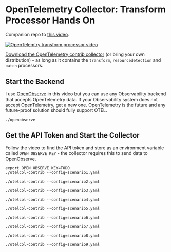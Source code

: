 # OpenTelemetry Collector: Transform Processor Hands On

Companion repo to [this video](https://www.youtube.com/watch?v=budS405GGds).

[![OpenTelemtry transform processor video](https://img.youtube.com/vi/budS405GGds/0.jpg)](https://www.youtube.com/watch?v=budS405GGds)

[Download the OpenTelemetry contrib collector](https://github.com/open-telemetry/opentelemetry-collector-releases/releases) (or bring your own distribution) - as long as it contains the `transform`, `resourcedetection` and `batch` processors.

## Start the Backend

I use [OpenObserve](https://github.com/openobserve/openobserve/releases/tag/v0.14.4) in this video but you can use any Observability backend that accepts OpenTelemetry data. If your Observability system does not accept OpenTelemetry, get a new one. OpenTelemetry is the future and any future-proof solution should fully support OTEL.

```
./openobserve
```

## Get the API Token and Start the Collector
Follow the video to find the API token and store as an environment variable called `OPEN_OBSERVE_KEY` - the collector requires this to send data to OpenObserve.

```
export OPEN_OBSERVE_KEY=TODO
./otelcol-contrib --config=scenario1.yaml

./otelcol-contrib --config=scenario2.yaml

./otelcol-contrib --config=scenario3.yaml

./otelcol-contrib --config=scenario4.yaml

./otelcol-contrib --config=scenario5.yaml

./otelcol-contrib --config=scenario6.yaml

./otelcol-contrib --config=scenario7.yaml

./otelcol-contrib --config=scenario8.yaml

./otelcol-contrib --config=scenario9.yaml
```

